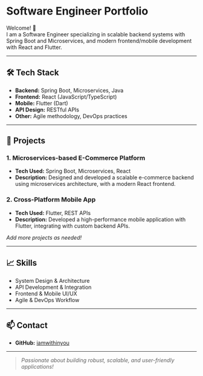 # Software Engineer Portfolio

Welcome! 👋  
I am a Software Engineer specializing in scalable backend systems with Spring Boot and Microservices, and modern frontend/mobile development with React and Flutter.

---

## 🛠️ Tech Stack

- **Backend:** Spring Boot, Microservices, Java
- **Frontend:** React (JavaScript/TypeScript)
- **Mobile:** Flutter (Dart)
- **API Design:** RESTful APIs
- **Other:** Agile methodology, DevOps practices

---

## 🚀 Projects

### 1. Microservices-based E-Commerce Platform
- **Tech Used:** Spring Boot, Microservices, React
- **Description:** Designed and developed a scalable e-commerce backend using microservices architecture, with a modern React frontend.

### 2. Cross-Platform Mobile App
- **Tech Used:** Flutter, REST APIs
- **Description:** Developed a high-performance mobile application with Flutter, integrating with custom backend APIs.

*Add more projects as needed!*

---

## 📈 Skills

- System Design & Architecture
- API Development & Integration
- Frontend & Mobile UI/UX
- Agile & DevOps Workflow

---

## 📫 Contact

- **GitHub:** [iamwithinyou](https://github.com/iamwithinyou)

---

> _Passionate about building robust, scalable, and user-friendly applications!_
